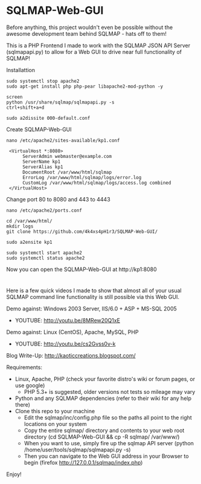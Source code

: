 # SQLMAP-Web-GUI
Before anything, this project wouldn't even be possible without the awesome development team behind SQLMAP - hats off to them!

This is a PHP Frontend I made to work with the SQLMAP JSON API Server (sqlmapapi.py) to allow for a Web GUI to drive near full functionality of SQLMAP!

Installattion

    sudo systemctl stop apache2 
    sudo apt-get install php php-pear libapache2-mod-python -y

    screen
    python /usr/share/sqlmap/sqlmapapi.py -s
    ctrl+shift+a+d

    sudo a2dissite 000-default.conf
    

Create SQLMAP-Web-GUI

    nano /etc/apache2/sites-available/kp1.conf

     <VirtualHost *:8080>
          ServerAdmin webmaster@example.com
          ServerName kp1
          ServerAlias kp1
          DocumentRoot /var/www/html/sqlmap
          ErrorLog /var/www/html/sqlmap/logs/error.log
          CustomLog /var/www/html/sqlmap/logs/access.log combined
     </VirtualHost>

Change port 80 to 8080 and 443 to 4443

    nano /etc/apache2/ports.conf

    cd /var/www/html/
    mkdir logs
    git clone https://github.com/4k4xs4pH1r3/SQLMAP-Web-GUI/
    
    sudo a2ensite kp1

    sudo systemctl start apache2
    sudo systemctl status apache2
    
Now you can open the SQLMAP-Web-GUI at http://kp1:8080
#
#
#
Here is a few quick videos I made to show that almost all of your usual SQLMAP command line functionality is still possible via this Web GUI. 

Demo against: Windows 2003 Server, IIS/6.0 + ASP + MS-SQL 2005
 - YOUTUBE: http://youtu.be/8MRew20Q1xE

Demo against: Linux (CentOS), Apache, MySQL, PHP
 - YOUTUBE: http://youtu.be/cs2Gvss0v-k

Blog Write-Up: http://kaoticcreations.blogspot.com/

Requirements:
 - Linux, Apache, PHP (check your favorite distro's wiki or forum pages, or use google)
   - PHP 5.3+ is suggested, older versions not tests so mileage may vary
 - Python and any SQLMAP dependencies (refer to their wiki for any help there)
 - Clone this repo to your machine
   - Edit the sqlmap/inc/config.php file so the paths all point to the right locations on your system
   - Copy the entire sqlmap/ directory and contents to your web root directory (cd SQLMAP-Web-GUI && cp -R sqlmap/ /var/www/)
   - When you want to use, simply fire up the sqlmap API server (python /home/user/tools/sqlmap/sqlmapapi.py -s)
   - Then you can navigate to the Web GUI address in your Browser to begin (firefox http://127.0.0.1/sqlmap/index.php)

Enjoy!

